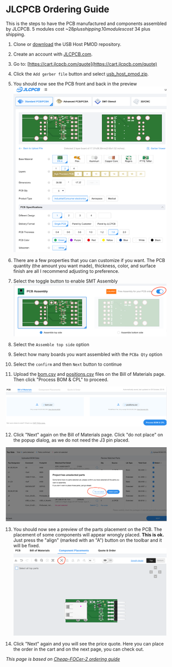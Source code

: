 # JLCPCB Ordering Guide

This is the steps to have the PCB manufactured and components assembled by JLCPCB. 5 modules cost ~$28 plus shipping. 10 modules cost ~$34 plus shipping.

1. Clone or [download](https://github.com/nand2mario/usb_host_pmod/archive/master.zip) the USB Host PMOD repository.

2. Create an account with [JLCPCB.com](http://JLCPCB.com).

3. Go to: [https://cart.jlcpcb.com/quote](https://cart.jlcpcb.com/quote)

4. Click the `Add gerber file` button and select [usb_host_pmod.zip](../production/usb_host_pmod.zip).

5. You should now see the PCB front and back in the preview ![](gerber.png)

6. There are a few properties that you can customize if you want. The PCB quantity (the amount you want made), thickness, color, and surface finish are all I recommend adjusting to preference.

7. Select the toggle button to enable SMT Assembly ![](smt.png)

8. Select the `Assemble top side` option

9. Select how many boards you want assembled with the `PCBa Qty` option

10. Select the `confirm` and then `Next` button to continue

11. Upload the [bom.csv](../production/bom.csv) and [positions.csv](../../positions.csv) files on the Bill of Materials page. Then click "Process BOM & CPL" to proceed.

![](bom.png)

12. Click "Next" again on the Bill of Materials page. Click "do not place" on the popup dialog, as we do not need the J3 pin placed.

![](unselected_part.png)

13. You should now see a preview of the parts placement on the PCB. The placement of some components will appear wrongly placed. **This is ok.** Just press the "align" (marked with an "A") button on the toolbar and it will be fixed. ![](preview.png)

14. Click "Next" again and you will see the price quote. Here you can place the order in the cart and on the next page, you can check out.

*This page is based on [Cheap-FOCer-2 ordering guide](https://github.com/shamansystems/Cheap-FOCer-2/blob/master/guides/ordering/readme.md)*

